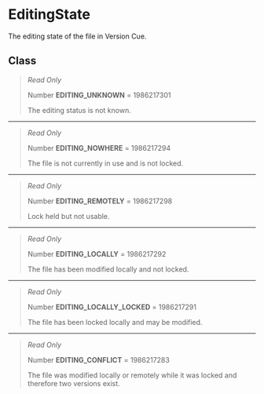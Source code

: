 # EditingState
The editing state of the file in Version Cue.

## Class
> *Read Only* 
> 
> Number **EDITING_UNKNOWN** = 1986217301
> 
> The editing status is not known.
*** 
> *Read Only* 
> 
> Number **EDITING_NOWHERE** = 1986217294
> 
> The file is not currently in use and is not locked.
*** 
> *Read Only* 
> 
> Number **EDITING_REMOTELY** = 1986217298
> 
> Lock held but not usable.
*** 
> *Read Only* 
> 
> Number **EDITING_LOCALLY** = 1986217292
> 
> The file has been modified locally and not locked.
*** 
> *Read Only* 
> 
> Number **EDITING_LOCALLY_LOCKED** = 1986217291
> 
> The file has been locked locally and may be modified.
*** 
> *Read Only* 
> 
> Number **EDITING_CONFLICT** = 1986217283
> 
> The file was modified locally or remotely while it was locked and therefore two versions exist.


